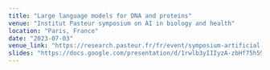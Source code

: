 ```yaml
---
title: "Large language models for DNA and proteins"
venue: "Institut Pasteur symposium on AI in biology and health"
location: "Paris, France"
date: "2023-07-03"
venue_link: "https://research.pasteur.fr/fr/event/symposium-artificial-intelligence-in-biology-and-health/"
slides: "https://docs.google.com/presentation/d/1rwlb3yIIIyzA-zbHf75h59UTVkyxpGhc3hKVgwzKEqY/edit?usp=sharing"
---
```

